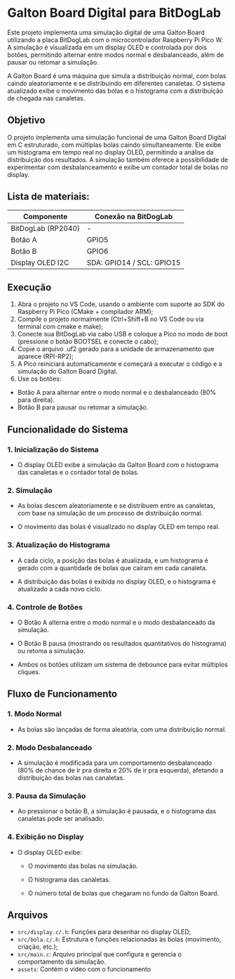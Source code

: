 # Galton Board Digital para BitDogLab

Este projeto implementa uma simulação digital de uma Galton Board utilizando a placa BitDogLab com o microcontrolador Raspberry Pi Pico W. A simulação é visualizada em um display OLED e controlada por dois botões, permitindo alternar entre modos normal e desbalanceado, além de pausar ou retomar a simulação.

A Galton Board é uma máquina que simula a distribuição normal, com bolas caindo aleatoriamente e se distribuindo em diferentes canaletas. O sistema atualizado exibe o movimento das bolas e o histograma com a distribuição de chegada nas canaletas.

## Objetivo

 O projeto implementa uma simulação funcional de uma Galton Board Digital em C estruturado, com múltiplas bolas caindo simultaneamente. Ele exibe um histograma em tempo real no display OLED, permitindo a análise da distribuição dos resultados. A simulação também oferece a possibilidade de experimentar com desbalanceamento e exibe um contador total de bolas no display.
 
 ##  Lista de materiais: 
 
| Componente            | Conexão na BitDogLab                |
|-----------------------|------------------------------------ |
| BitDogLab (RP2040)    | -                                   |
| Botão A               | GPIO5                               |
| Botão B               | GPIO6                               |
| Display OLED I2C      | SDA: GPIO14 / SCL: GPIO15           |

## Execução

1. Abra o projeto no VS Code, usando o ambiente com suporte ao SDK do Raspberry Pi Pico (CMake + compilador ARM);
2. Compile o projeto normalmente (Ctrl+Shift+B no VS Code ou via terminal com cmake e make);
3. Conecte sua BitDogLab via cabo USB e coloque a Pico no modo de boot (pressione o botão BOOTSEL e conecte o cabo);
4. Copie o arquivo .uf2 gerado para a unidade de armazenamento que aparece (RPI-RP2);
5. A Pico reiniciará automaticamente e começará a executar o código e a simulação do Galton Board Digital.
6. Use os botões:
- Botão A para alternar entre o modo normal e o desbalanceado (80% para direita).
- Botão B para pausar ou retomar a simulação.

## Funcionalidade do Sistema
### 1. Inicialização do Sistema
- O display OLED exibe a simulação da Galton Board com o histograma das canaletas e o contador total de bolas.

### 2. Simulação
- As bolas descem aleatoriamente e se distribuem entre as canaletas, com base na simulação de um processo de distribuição normal.

- O movimento das bolas é visualizado no display OLED em tempo real.

### 3. Atualização do Histograma
- A cada ciclo, a posição das bolas é atualizada, e um histograma é gerado com a quantidade de bolas que caíram em cada canaleta.

- A distribuição das bolas é exibida no display OLED, e o histograma é atualizado a cada novo ciclo.

### 4. Controle de Botões
- O Botão A alterna entre o modo normal e o modo desbalanceado da simulação.

- O Botão B pausa (mostrando os resultados quantitativos do histograma) ou retoma a simulação.

- Ambos os botões utilizam um sistema de debounce para evitar múltiplos cliques.

## Fluxo de Funcionamento
### 1. Modo Normal
- As bolas são lançadas de forma aleatória, com uma distribuição normal.

### 2. Modo Desbalanceado
- A simulação é modificada para um comportamento desbalanceado (80% de chance de ir pra direita e 20% de ir pra esquerda), afetando a distribuição das bolas nas canaletas.

### 3. Pausa da Simulação
- Ao pressionar o botão B, a simulação é pausada, e o histograma das canaletas pode ser analisado.

### 4. Exibição no Display
- O display OLED exibe:

	- O movimento das bolas na simulação.

	- O histograma das canaletas.

	- O número total de bolas que chegaram no fundo da Galton Board.

##  Arquivos
- `src/display.c/.h`: Funções para desenhar no display OLED;
- `src/bola.c/.h`: Estrutura e funções relacionadas às bolas (movimento, criação, etc.);
- `src/main.c`: Arquivo principal que configura e gerencia o comportamento da simulação.
- `assets`: Contém o vídeo com o funcionamento
